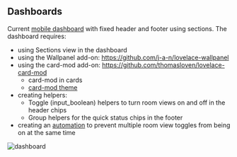 ## Dashboards

Current [mobile dashboard](https://github.com/iamjoshk/home-assistant-collection/blob/main/lovelace%20UI/mobile_dashboard.yaml) with fixed header and footer using sections.
The dashboard requires:
+ using Sections view in the dashboard
+ using the Wallpanel add-on: https://github.com/j-a-n/lovelace-wallpanel
+ using the card-mod add-on: https://github.com/thomasloven/lovelace-card-mod
  - card-mod in cards
  - [card-mod theme](https://github.com/iamjoshk/home-assistant-collection/blob/main/lovelace%20UI/card_mod_theme.yaml)
+ creating helpers:
  - Toggle (input_boolean) helpers to turn room views on and off in the header chips
  - Group helpers for the quick status chips in the footer
+ creating an [automation](https://github.com/iamjoshk/home-assistant-collection/blob/main/lovelace%20UI/automation_room_togglers.yaml) to prevent multiple room view toggles from being on at the same time


![dashboard](https://github.com/user-attachments/assets/30f192ae-3640-4e9b-926b-be8273c8e580)
